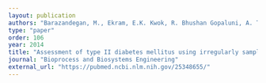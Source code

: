 ```yaml
---
layout: publication
authors: "Barazandegan, M., Ekram, E.K. Kwok, R. Bhushan Gopaluni, A. Tulsyan"
type: "paper"
order: 106
year: 2014
title: "Assessment of type II diabetes mellitus using irregularly sampled measurements with missing data"
journal: "Bioprocess and Biosystems Engineering"
external_url: "https://pubmed.ncbi.nlm.nih.gov/25348655/"
---
```

